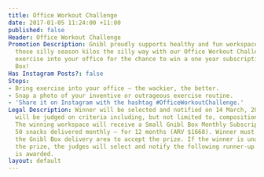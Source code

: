 ```yaml
---
title: Office Workout Challenge
date: 2017-01-05 11:24:00 +11:00
published: false
Header: Office Workout Challenge
Promotion Description: Gnibl proudly supports healthy and fun workspaces – so shed
  those silly season kilos the silly way with our Office Workout Challenge. Bring
  exercise into your office for the chance to win a one year subscription to Gnibl
  Box!
Has Instagram Posts?: false
Steps:
- Bring exercise into your office – the wackier, the better.
- Snap a photo of your inventive or outrageous exercise routine.
- 'Share it on Instagram with the hashtag #OfficeWorkoutChallenge.'
Legal Description: Winner will be selected and notified on 14 March, 2017. Entries
  will be judged on criteria including, but not limited to, composition and creativity.
  The winning workspace will receive a Small Gnibl Box Monthly Subscription – approximately
  50 snacks delivered monthly – for 12 months (ARV $1668). Winner must be based in
  the Gnibl Box delivery area to accept the prize. If the winner is unable to accept
  the prize, the judges will select and notify the following runner-up until the prize
  is awarded.
layout: default
---
```


